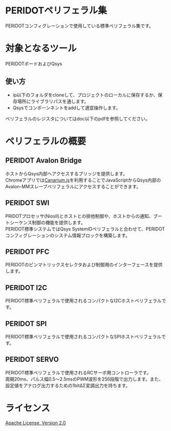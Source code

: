 PERIDOTペリフェラル集
=====================

PERIDOTコンフィグレーションで使用している標準ペリフェラル集です。


対象となるツール
================

PERIDOTボードおよびQsys

使い方
------

- ip以下のフォルダをcloneして、プロジェクトのローカルに保存するか、保存場所にライブラリパスを通します。
- Qsysでコンポーンネントをaddして適宜操作します。

ペリフェラルのレジスタについてはdoc以下のpdfを参照してください。


ペリフェラルの概要
==================

PERIDOT Avalon Bridge
---------------------

ホストからQsys内部へアクセスするブリッジを提供します。  
Chromeアプリでは[Canarium.js](https://github.com/osafune/peridot/tree/master/sample_apps)を利用することでJavaScriptからQsys内部のAvalon-MMスレーブペリフェラルにアクセスすることができます。  


PERIDOT SWI
-----------

PRIDOTプロセッサ(NiosII)とホストとの排他制御や、ホストからの通知、ブートシーケンス制御の機能を提供します。  
PERIDOT標準システムではQsys SystemIDペリフェラルと合わせて、PERIDOTコンフィグレーションのシステム情報ブロックを構築します。  


PERIDOT PFC
-----------

PERIDOTのピンマトリックスセレクタおよび制御用のインターフェースを提供します。  


PERIDOT I2C
-----------

PERIDOT標準ペリフェラルで使用されるコンパクトなI2Cホストペリフェラルです。  


PERIDOT SPI
-----------

PERIDOT標準ペリフェラルで使用されるコンパクトなSPIホストペリフェラルです。  


PERIDOT SERVO
-------------

PERIDOT標準ペリフェラルで使用されるRCサーボ用コントローラです。  
周期20ms、パルス幅0.5～2.5msのPWM波形を256段階で出力します。また、設定値をアナログ出力するための1bitΔΣ変調出力を持ちます。  


ライセンス
=========

[Apache License, Version 2.0](http://www.apache.org/licenses/LICENSE-2.0)
